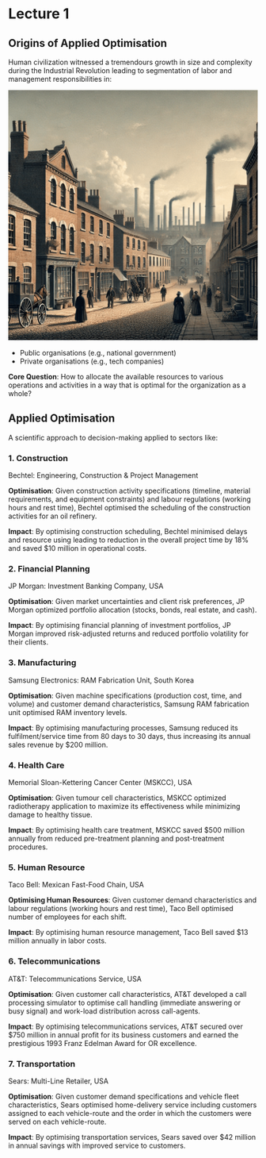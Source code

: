 # Lecture 1

## Origins of Applied Optimisation
Human civilization witnessed a tremendours growth in size and complexity during the Industrial Revolution leading to segmentation of labor and management responsibilities in:

![The Industrial Revolution](../figures/01_industrial_revolution.png)

- Public organisations (e.g., national government)
- Private organisations (e.g., tech companies)

**Core Question**: How to allocate the available resources to various operations and activities in a way that is optimal for the organization as a whole?

## Applied Optimisation
A scientific approach to decision-making applied to sectors like:

### 1. Construction

Bechtel: Engineering, Construction & Project Management

**Optimisation**: Given construction activity specifications (timeline, material requirements, and equipment constraints) and labour regulations (working hours and rest time), Bechtel optimised the scheduling of the construction activities for an oil refinery.

**Impact**: By optimising construction scheduling, Bechtel minimised delays and resource using leading to reduction in the overall project time by 18% and saved $10 million in operational costs.

### 2. Financial Planning

JP Morgan: Investment Banking Company, USA

**Optimisation**: Given market uncertainties and client risk preferences, JP Morgan optimized portfolio allocation (stocks, bonds, real estate, and cash).

**Impact**: By optimising financial planning of investment portfolios, JP Morgan improved risk-adjusted returns and reduced portfolio volatility for their clients.

### 3. Manufacturing

Samsung Electronics: RAM Fabrication Unit, South Korea

**Optimisation**: Given machine specifications (production cost, time, and volume) and customer demand characteristics, Samsung RAM fabrication unit optimised RAM inventory levels.

**Impact**: By optimising manufacturing processes, Samsung reduced its fulfilment/service time from 80 days to 30 days, thus increasing its annual sales revenue by $200 million.

### 4. Health Care

Memorial Sloan-Kettering Cancer Center (MSKCC), USA

**Optimisation**: Given tumour cell characteristics, MSKCC optimized radiotherapy application to maximize its effectiveness while minimizing damage to healthy tissue.

**Impact**: By optimising health care treatment, MSKCC saved $500 million annually from reduced pre-treatment planning and post-treatment procedures.

### 5. Human Resource

Taco Bell: Mexican Fast-Food Chain, USA

**Optimising Human Resources**: Given customer demand characteristics and labour regulations (working hours and rest time), Taco Bell optimised number of employees for each shift.

**Impact**: By optimising human resource management, Taco Bell saved $13 million annually in labor costs.

### 6. Telecommunications

AT&T: Telecommunications Service, USA

**Optimisation**: Given customer call characteristics, AT&T developed a call processing simulator to optimise call handling (immediate answering or busy signal) and work-load distribution across call-agents.

**Impact**: By optimising telecommunications services, AT&T secured over $750 million in annual profit for its business customers and earned the prestigious 1993 Franz Edelman Award for OR excellence.

### 7. Transportation

Sears: Multi-Line Retailer, USA

**Optimisation**: Given customer demand specifications and vehicle fleet characteristics, Sears optimised home-delivery service including customers assigned to each vehicle-route and the order in which the customers were served on each vehicle-route.

**Impact**: By optimising transportation services, Sears saved over $42 million in annual savings with improved service to customers.
